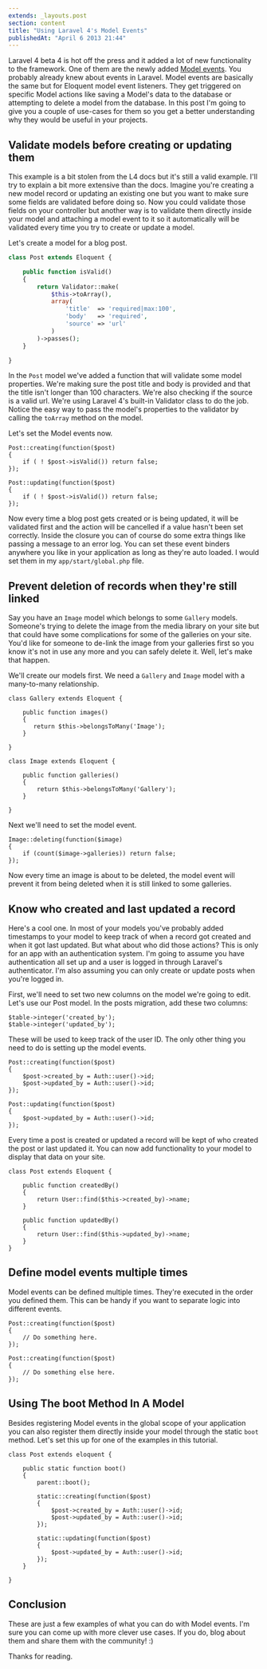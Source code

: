 ```yaml
---
extends: _layouts.post
section: content
title: "Using Laravel 4's Model Events"
publishedAt: "April 6 2013 21:44"
---
```

Laravel 4 beta 4 is hot off the press and it added a lot of new functionality to the framework. One of them are the newly added [Model events](http://four.laravel.com/docs/eloquent#model-events). You probably already knew about events in Laravel. Model events are basically the same but for Eloquent model event listeners. They get triggered on specific Model actions like saving a Model's data to the database or attempting to delete a model from the database. In this post I'm going to give you a couple of use-cases for them so you get a better understanding why they would be useful in your projects.<!--more-->

## Validate models before creating or updating them

This example is a bit stolen from the L4 docs but it's still a valid example. I'll try to explain a bit more extensive than the docs. Imagine you're creating a new model record or updating an existing one but you want to make sure some fields are validated before doing so. Now you could validate those fields on your controller but another way is to validate them directly inside your model and attaching a model event to it so it automatically will be validated every time you try to create or update a model.

Let's create a model for a blog post.

```php
class Post extends Eloquent {

    public function isValid()
    {
        return Validator::make(
            $this->toArray(),
            array(
                'title'  => 'required|max:100',
                'body'   => 'required',
                'source' => 'url'
            )
        )->passes();
    }

}
```

In the `Post` model we've added a function that will validate some model properties. We're making sure the post title and body is provided and that the title isn't longer than 100 characters. We're also checking if the source is a valid url. We're using Laravel 4's built-in Validator class to do the job. Notice the easy way to pass the model's properties to the validator by calling the `toArray` method on the model.

Let's set the Model events now.

	Post::creating(function($post)
	{
	    if ( ! $post->isValid()) return false;
	});

	Post::updating(function($post)
	{
	    if ( ! $post->isValid()) return false;
	});

Now every time a blog post gets created or is being updated, it will be validated first and the action will be cancelled if a value hasn't been set correctly. Inside the closure you can of course do some extra things like passing a message to an error log. You can set these event binders anywhere you like in your application as long as they're auto loaded. I would set them in my `app/start/global.php` file.

## Prevent deletion of records when they're still linked

Say you have an `Image` model which belongs to some `Gallery` models. Someone's trying to delete the image from the media library on your site but that could have some complications for some of the galleries on your site. You'd like for someone to de-link the image from your galleries first so you know it's not in use any more and you can safely delete it. Well, let's make that happen.

We'll create our models first. We need a `Gallery` and `Image` model with a many-to-many relationship.

	class Gallery extends Eloquent {

	    public function images()
	    {
	       return $this->belongsToMany('Image');
	    }

	}

	class Image extends Eloquent {

	    public function galleries()
	    {
	        return $this->belongsToMany('Gallery');
	    }

	}

Next we'll need to set the model event.

	Image::deleting(function($image)
	{
	    if (count($image->galleries)) return false;
	});

Now every time an image is about to be deleted, the model event will prevent it from being deleted when it is still linked to some galleries.

## Know who created and last updated a record

Here's a cool one. In most of your models you've probably added timestamps to your model to keep track of when a record got created and when it got last updated. But what about who did those actions? This is only for an app with an authentication system. I'm going to assume you have authentication all set up and a user is logged in through Laravel's authenticator. I'm also assuming you can only create or update posts when you're logged in.

First, we'll need to set two new columns on the model we're going to edit. Let's use our Post model. In the posts migration, add these two columns:

	$table->integer('created_by');
	$table->integer('updated_by');

These will be used to keep track of the user ID. The only other thing you need to do is setting up the model events.

	Post::creating(function($post)
	{
	    $post->created_by = Auth::user()->id;
	    $post->updated_by = Auth::user()->id;
	});

	Post::updating(function($post)
	{
	    $post->updated_by = Auth::user()->id;
	});

Every time a post is created or updated a record will be kept of who created the post or last updated it. You can now add functionality to your model to display that data on your site.

	class Post extends Eloquent {

	    public function createdBy()
	    {
	        return User::find($this->created_by)->name;
	    }

	    public function updatedBy()
	    {
	        return User::find($this->updated_by)->name;
	    }
	}

## Define model events multiple times

Model events can be defined multiple times. They're executed in the order you defined them. This can be handy if you want to separate logic into different events.

	Post::creating(function($post)
	{
	    // Do something here.
	});

	Post::creating(function($post)
	{
	    // Do something else here.
	});

## Using The boot Method In A Model

Besides registering Model events in the global scope of your application you can also register them directly inside your model through the static `boot` method. Let's set this up for one of the examples in this tutorial.

	class Post extends eloquent {

	    public static function boot()
	    {
	        parent::boot();

	        static::creating(function($post)
	        {
	            $post->created_by = Auth::user()->id;
	            $post->updated_by = Auth::user()->id;
	        });

	        static::updating(function($post)
	        {
	            $post->updated_by = Auth::user()->id;
	        });
	    }

	}

## Conclusion

These are just a few examples of what you can do with Model events. I'm sure you can come up with more clever use cases. If you do, blog about them and share them with the community! :)

Thanks for reading.
